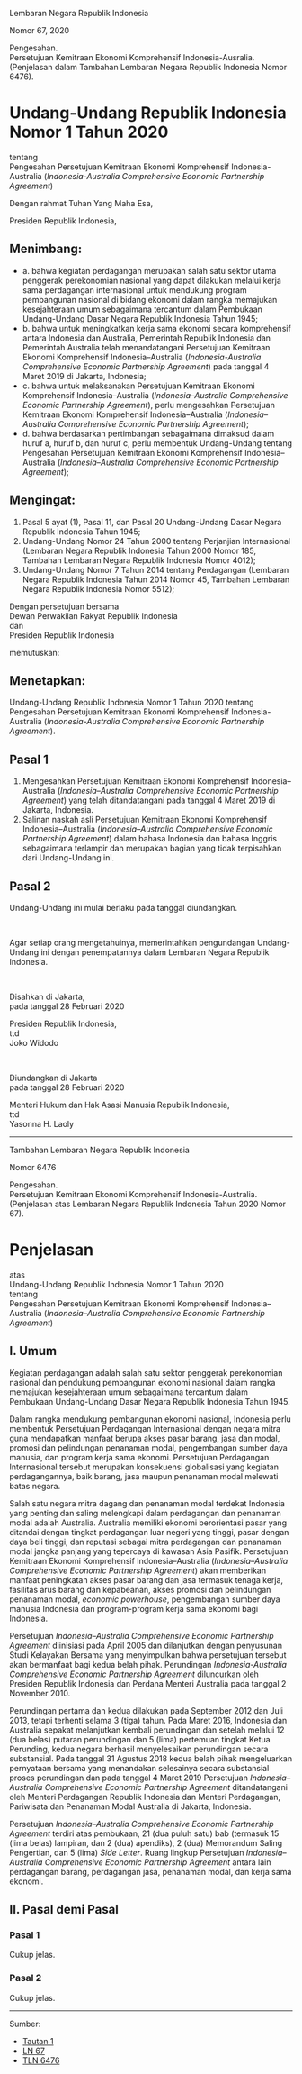 Lembaran Negara Republik Indonesia

Nomor 67, 2020

Pengesahan. </br>
Persetujuan Kemitraan Ekonomi Komprehensif Indonesia-Ausralia. </br>
(Penjelasan dalam Tambahan Lembaran Negara Republik Indonesia Nomor 6476).

# Undang-Undang Republik Indonesia Nomor 1 Tahun 2020
tentang </br>
Pengesahan Persetujuan Kemitraan Ekonomi Komprehensif Indonesia-Australia (*Indonesia-Australia Comprehensive Economic Partnership Agreement*)

Dengan rahmat Tuhan Yang Maha Esa,

Presiden Republik Indonesia,

## Menimbang:

* a. bahwa kegiatan perdagangan merupakan salah satu sektor utama penggerak perekonomian nasional yang dapat dilakukan melalui kerja sama perdagangan internasional untuk mendukung program pembangunan nasional di bidang ekonomi dalam rangka memajukan kesejahteraan umum sebagaimana tercantum dalam Pembukaan Undang-Undang Dasar Negara Republik Indonesia Tahun 1945;
* b. bahwa untuk meningkatkan kerja sama ekonomi secara komprehensif antara Indonesia dan Australia, Pemerintah Republik Indonesia dan Pemerintah Australia telah menandatangani Persetujuan Kemitraan Ekonomi Komprehensif Indonesia–Australia (*Indonesia-Australia Comprehensive Economic Partnership Agreement*) pada tanggal 4 Maret 2019 di Jakarta, Indonesia;
* c. bahwa untuk melaksanakan Persetujuan Kemitraan Ekonomi Komprehensif Indonesia–Australia (*Indonesia–Australia Comprehensive Economic Partnership Agreement*), perlu mengesahkan Persetujuan Kemitraan Ekonomi Komprehensif Indonesia–Australia (*Indonesia–Australia Comprehensive Economic Partnership Agreement*);
* d. bahwa berdasarkan pertimbangan sebagaimana dimaksud dalam  huruf a, huruf  b, dan  huruf c, perlu membentuk Undang-Undang tentang Pengesahan Persetujuan Kemitraan Ekonomi Komprehensif Indonesia–Australia (*Indonesia–Australia Comprehensive Economic Partnership Agreement*);

## Mengingat:

1. Pasal 5 ayat (1), Pasal 11, dan Pasal 20 Undang-Undang Dasar Negara Republik Indonesia Tahun 1945;
2. Undang-Undang Nomor 24 Tahun 2000 tentang Perjanjian Internasional (Lembaran Negara Republik Indonesia Tahun 2000 Nomor 185, Tambahan Lembaran Negara Republik Indonesia Nomor 4012);
3. Undang-Undang Nomor 7 Tahun 2014 tentang Perdagangan (Lembaran Negara Republik Indonesia Tahun 2014 Nomor 45, Tambahan Lembaran Negara Republik Indonesia Nomor 5512);

Dengan persetujuan bersama </br>
Dewan Perwakilan Rakyat Republik Indonesia </br>
dan </br>
Presiden Republik Indonesia

memutuskan:

## Menetapkan:

Undang-Undang Republik Indonesia Nomor 1 Tahun 2020 tentang Pengesahan Persetujuan Kemitraan Ekonomi Komprehensif Indonesia-Australia (*Indonesia-Australia Comprehensive Economic Partnership Agreement*).

## Pasal 1

1. Mengesahkan Persetujuan Kemitraan Ekonomi Komprehensif Indonesia–Australia (*Indonesia–Australia Comprehensive Economic Partnership Agreement*) yang telah ditandatangani pada tanggal 4 Maret 2019 di Jakarta, Indonesia.
2. Salinan naskah asli Persetujuan Kemitraan Ekonomi Komprehensif Indonesia–Australia (*Indonesia–Australia Comprehensive Economic   Partnership Agreement*) dalam bahasa Indonesia dan bahasa Inggris sebagaimana terlampir dan merupakan bagian yang tidak terpisahkan dari Undang-Undang ini.

## Pasal 2

Undang-Undang ini mulai berlaku pada tanggal diundangkan.

</br>

Agar setiap orang mengetahuinya, memerintahkan pengundangan Undang-Undang ini dengan penempatannya dalam Lembaran Negara Republik Indonesia.

</br>

Disahkan di Jakarta, </br>
pada tanggal 28 Februari 2020

Presiden Republik Indonesia, </br>
ttd </br>
Joko Widodo

</br>

Diundangkan di Jakarta </br>
pada tanggal 28 Februari 2020

Menteri Hukum dan Hak Asasi Manusia Republik Indonesia, </br>
ttd </br>
Yasonna H. Laoly

---

Tambahan Lembaran Negara Republik Indonesia

Nomor 6476

Pengesahan. </br>
Persetujuan Kemitraan Ekonomi Komprehensif Indonesia-Australia. </br>
(Penjelasan atas Lembaran Negara Republik Indonesia Tahun 2020 Nomor 67).

# Penjelasan
atas </br>
Undang-Undang Republik Indonesia Nomor 1 Tahun 2020 </br>
tentang </br>
Pengesahan Persetujuan Kemitraan Ekonomi Komprehensif Indonesia–Australia (*Indonesia–Australia Comprehensive Economic   Partnership Agreement*)

## I. Umum

Kegiatan perdagangan adalah salah satu sektor penggerak perekonomian nasional dan pendukung pembangunan ekonomi nasional dalam rangka memajukan kesejahteraan umum sebagaimana tercantum dalam Pembukaan Undang-Undang Dasar Negara Republik Indonesia Tahun 1945.

Dalam rangka mendukung pembangunan ekonomi nasional, Indonesia perlu membentuk Persetujuan Perdagangan Internasional dengan negara mitra guna mendapatkan manfaat berupa akses pasar barang, jasa dan modal, promosi dan pelindungan penanaman modal, pengembangan sumber daya manusia, dan program kerja sama ekonomi. Persetujuan Perdagangan Internasional tersebut merupakan konsekuensi globalisasi yang kegiatan perdagangannya, baik barang, jasa maupun penanaman modal melewati batas negara.

Salah satu negara mitra dagang dan penanaman modal terdekat Indonesia yang penting dan saling melengkapi dalam perdagangan dan penanaman modal adalah Australia. Australia memiliki ekonomi berorientasi pasar yang ditandai dengan tingkat perdagangan luar negeri yang tinggi, pasar dengan daya beli tinggi, dan reputasi sebagai mitra perdagangan dan penanaman modal jangka panjang yang tepercaya di kawasan Asia Pasifik. Persetujuan Kemitraan Ekonomi Komprehensif Indonesia–Australia (*Indonesia–Australia Comprehensive Economic Partnership Agreement*) akan memberikan manfaat peningkatan akses pasar barang dan jasa termasuk tenaga kerja, fasilitas arus barang dan kepabeanan, akses promosi dan pelindungan penanaman modal, *economic powerhouse*, pengembangan sumber daya manusia Indonesia dan program-program kerja sama ekonomi bagi Indonesia.

Persetujuan *Indonesia–Australia Comprehensive Economic Partnership Agreement* diinisiasi pada April 2005 dan dilanjutkan dengan penyusunan Studi Kelayakan Bersama yang menyimpulkan bahwa persetujuan tersebut akan bermanfaat bagi kedua belah pihak. Perundingan *Indonesia-Australia Comprehensive Economic Partnership Agreement* diluncurkan oleh Presiden Republik Indonesia dan Perdana Menteri Australia pada tanggal 2 November 2010.

Perundingan pertama dan kedua dilakukan pada September 2012 dan Juli 2013, tetapi terhenti selama 3 (tiga) tahun. Pada Maret 2016, Indonesia dan Australia sepakat melanjutkan kembali perundingan dan setelah melalui 12 (dua belas) putaran perundingan dan 5 (lima) pertemuan tingkat Ketua Perunding, kedua negara berhasil menyelesaikan perundingan secara substansial. Pada tanggal 31 Agustus 2018 kedua belah pihak mengeluarkan pernyataan bersama yang menandakan selesainya secara substansial proses perundingan dan pada tanggal 4 Maret 2019 Persetujuan *Indonesia–Australia Comprehensive Economic Partnership Agreement* ditandatangani oleh Menteri Perdagangan Republik Indonesia dan Menteri Perdagangan, Pariwisata dan Penanaman Modal Australia di Jakarta, Indonesia.

Persetujuan *Indonesia–Australia Comprehensive Economic Partnership Agreement* terdiri atas pembukaan, 21 (dua puluh satu) bab (termasuk 15 (lima belas) lampiran, dan 2 (dua) apendiks), 2 (dua) Memorandum Saling Pengertian, dan 5 (lima) *Side Letter*. Ruang lingkup Persetujuan *Indonesia–Australia Comprehensive Economic Partnership Agreement* antara lain perdagangan barang, perdagangan jasa, penanaman modal, dan kerja sama ekonomi.

## II. Pasal demi Pasal

### Pasal 1

Cukup jelas.

### Pasal 2

Cukup jelas.

---

Sumber:
* [Tautan 1](https://peraturan.go.id/peraturan/view.html?id=959f44167a3b57ef2e6b669bc5a15b4a)
* [LN 67](https://peraturan.go.id/common/dokumen/ln/2020/uu1-2020bt.pdf)
* [TLN 6476](https://peraturan.go.id/common/dokumen/ln/2020/uu1-2020pjl.pdf)
